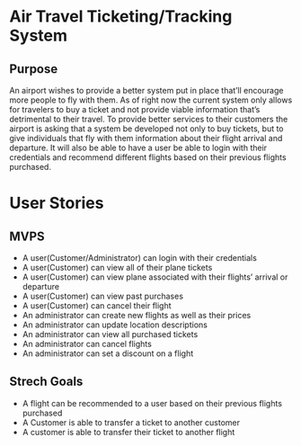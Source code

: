 # Air Travel Ticketing/Tracking System

## Purpose

An airport wishes to provide a better system put in place that’ll encourage more people to fly with them. As of right now the current system only allows for travelers to buy a ticket and not provide viable information that’s detrimental to their travel. To provide better services to their customers the airport is asking that a system be developed not only to buy tickets, but to give individuals that fly with them information about their flight arrival and departure. It will also be able to have a user be able to login with their credentials and recommend different flights based on their previous flights purchased.

# User Stories
## MVPS
* A user(Customer/Administrator) can login with their credentials
* A user(Customer) can view all of their plane tickets
* A user(Customer) can view plane associated with their flights’ arrival or departure
* A user(Customer) can view past purchases
* A user(Customer) can cancel their flight
* An administrator can create new flights as well as their prices
* An administrator can update location descriptions
* An administrator can view all purchased tickets
* An administrator can cancel flights
* An administrator can set a discount on a flight

## Strech Goals
* A flight can be recommended to a user based on their previous flights purchased
* A Customer is able to transfer a ticket to another customer
* A customer is able to transfer their ticket to another flight

